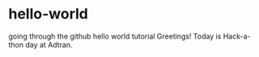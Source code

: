 # hello-world
going through the github hello world tutorial
Greetings!  Today is Hack-a-thon day at Adtran.
